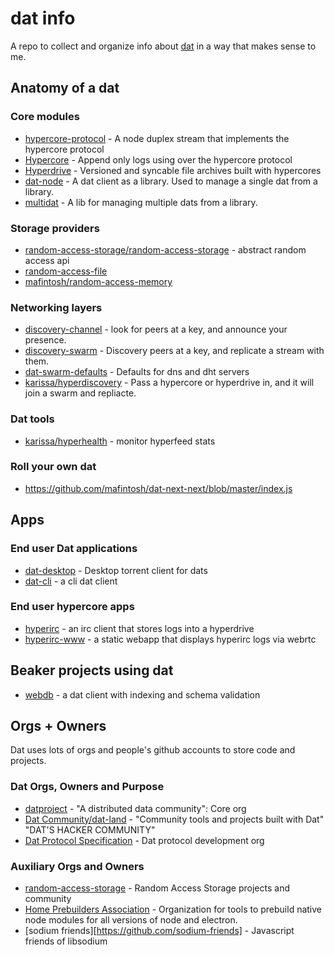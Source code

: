 # dat info

A repo to collect and organize info about [dat][dat] in a way that makes sense to me.

[dat]: https://docs.datproject.org

## Anatomy of a dat

### Core modules

- [hypercore-protocol](https://github.com/mafintosh/hypercore-protocol) - A node duplex stream that implements the hypercore protocol
- [Hypercore](https://github.com/mafintosh/hypercore) - Append only logs using over the hypercore protocol
- [Hyperdrive](https://github.com/mafintosh/hyperdrive) - Versioned and syncable file archives built with hypercores
- [dat-node](https://github.com/datproject/dat-node) - A dat client as a library.  Used to manage a single dat from a library.
- [multidat](https://github.com/dat-land/multidat) - A lib for managing multiple dats from a library.

### Storage providers

- [random-access-storage/random-access-storage](https://github.com/random-access-storage/random-access-storage) - abstract random access api
- [random-access-file](https://github.com/random-access-storage/random-access-file)
- [mafintosh/random-access-memory](https://github.com/mafintosh/random-access-memory)

### Networking layers

- [discovery-channel](https://github.com/maxogden/discovery-channel) - look for peers at a key, and announce your presence.
- [discovery-swarm](https://github.com/mafintosh/discovery-swarm) - Discovery peers at a key, and replicate a stream with them.
- [dat-swarm-defaults](https://github.com/datproject/dat-swarm-defaults) - Defaults for dns and dht servers
- [karissa/hyperdiscovery](https://github.com/karissa/hyperdiscovery) - Pass a hypercore or hyperdrive in, and it will join a swarm and repliacte.

### Dat tools

- [karissa/hyperhealth](https://github.com/karissa/hyperhealth) - monitor hyperfeed stats

### Roll your own dat

- https://github.com/mafintosh/dat-next-next/blob/master/index.js

## Apps

### End user Dat applications

- [dat-desktop][dat-desktop] - Desktop torrent client for dats
- [dat-cli][dat-cli] - a cli dat client

[dat-desktop]: https://github.com/dat-land/dat-desktop
[dat-cli]: https://github.com/datproject/dat

### End user hypercore apps

- [hyperirc](https://github.com/mafintosh/hyperirc) - an irc client that stores logs into a hyperdrive
- [hyperirc-www](https://github.com/mafintosh/hyperirc-www) - a static webapp that displays hyperirc logs via webrtc

## Beaker projects using dat

- [webdb](https://github.com/beakerbrowser/webdb) - a dat client with indexing and schema validation

## Orgs + Owners

Dat uses lots of orgs and people's github accounts to store code and projects.

### Dat Orgs, Owners and Purpose

- [datproject][datproject] - "A distributed data community": Core org
- [Dat Community/dat-land][dat-land] - "Community tools and projects built with Dat" "DAT'S HACKER COMMUNITY"
- [Dat Protocol Specification][datproto] - Dat protocol development org

[dat-land]: https://github.com/dat-land
[datproject]: https://github.com/datproject
[datproto]: https://github.com/datprotocol

### Auxiliary Orgs and Owners

- [random-access-storage][ras] - Random Access Storage projects and community
- [Home Prebuilders Association][hpa] - Organization for tools to prebuild native node modules for all versions of node and electron.
- [sodium friends][https://github.com/sodium-friends] - Javascript friends of libsodium

[ras]: https://github.com/random-access-storage
[hpa]: https://github.com/prebuild 
